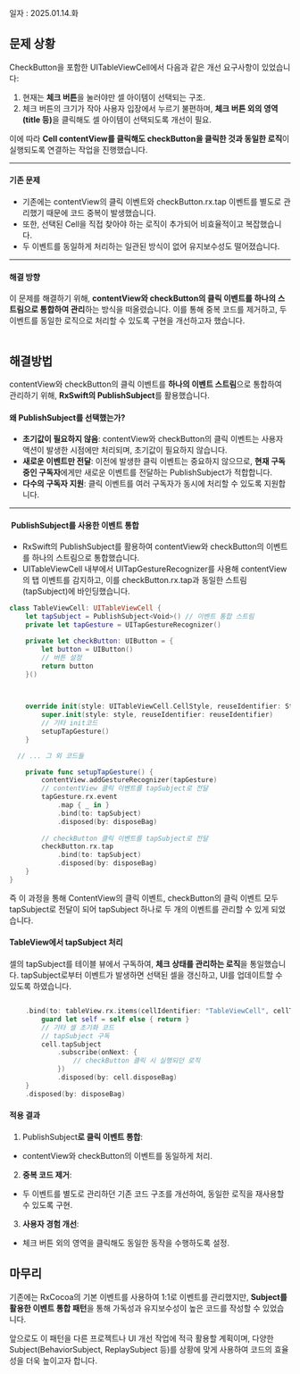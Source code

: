 일자 : 2025.01.14.화

## 문제 상황
CheckButton을 포함한 UITableViewCell에서 다음과 같은 개선 요구사항이 있었습니다:
1. 현재는 **체크 버튼**을 눌러야만 셀 아이템이 선택되는 구조.
2. 체크 버튼의 크기가 작아 사용자 입장에서 누르기 불편하며, <b>체크 버튼 외의 영역(title 등)</b>을 클릭해도 셀 아이템이 선택되도록 개선이 필요.

이에 따라 **Cell contentView를 클릭해도 checkButton을 클릭한 것과 동일한 로직**이 실행되도록 연결하는 작업을 진행했습니다.

---
#### 기존 문제
- 기존에는 contentView의 클릭 이벤트와 checkButton.rx.tap 이벤트를 별도로 관리했기 때문에 코드 중복이 발생했습니다.
- 또한, 선택된 Cell을 직접 찾아야 하는 로직이 추가되어 비효율적이고 복잡했습니다.
- 두 이벤트를 동일하게 처리하는 일관된 방식이 없어 유지보수성도 떨어졌습니다.

---
#### 해결 방향
이 문제를 해결하기 위해, **contentView와 checkButton의 클릭 이벤트를 하나의 스트림으로 통합하여 관리**하는 방식을 떠올렸습니다. 이를 통해 중복 코드를 제거하고, 두 이벤트를 동일한 로직으로 처리할 수 있도록 구현을 개선하고자 했습니다.
<br>
<br>
## 해결방법
contentView와 checkButton의 클릭 이벤트를 **하나의 이벤트 스트림**으로 통합하여 관리하기 위해, **RxSwift의 PublishSubject**를 활용했습니다.

#### 왜 PublishSubject를 선택했는가?
- **초기값이 필요하지 않음**: contentView와 checkButton의 클릭 이벤트는 사용자 액션이 발생한 시점에만 처리되며, 초기값이 필요하지 않습니다.
- **새로운 이벤트만 전달**: 이전에 발생한 클릭 이벤트는 중요하지 않으므로, **현재 구독 중인 구독자**에게만 새로운 이벤트를 전달하는 PublishSubject가 적합합니다.
- **다수의 구독자 지원**: 클릭 이벤트를 여러 구독자가 동시에 처리할 수 있도록 지원합니다.
---
####  PublishSubject를 사용한 이벤트 통합
- RxSwift의 PublishSubject를 활용하여 contentView와 checkButton의 이벤트를 하나의 스트림으로 통합했습니다.
- UITableViewCell 내부에서 UITapGestureRecognizer를 사용해 contentView의 탭 이벤트를 감지하고, 이를 checkButton.rx.tap과 동일한 스트림(tapSubject)에 바인딩했습니다.

```swift
class TableViewCell: UITableViewCell {
    let tapSubject = PublishSubject<Void>() // 이벤트 통합 스트림
    private let tapGesture = UITapGestureRecognizer()

    private let checkButton: UIButton = {
        let button = UIButton()
		// 버튼 설정
        return button
    }()

  

    override init(style: UITableViewCell.CellStyle, reuseIdentifier: String?) {
        super.init(style: style, reuseIdentifier: reuseIdentifier)
        // 기타 init코드
        setupTapGesture()
    }

  // ... 그 외 코드들

    private func setupTapGesture() {
        contentView.addGestureRecognizer(tapGesture)
        // contentView 클릭 이벤트를 tapSubject로 전달
        tapGesture.rx.event
            .map { _ in }
            .bind(to: tapSubject)
            .disposed(by: disposeBag)
  
        // checkButton 클릭 이벤트를 tapSubject로 전달
        checkButton.rx.tap
            .bind(to: tapSubject)
            .disposed(by: disposeBag)
    }
}
```

즉 이 과정을 통해 ContentView의 클릭 이벤트, checkButton의 클릭 이벤트 모두 tapSubject로 전달이 되어 tapSubject 하나로 두 개의 이벤트를 관리할 수 있게 되었습니다.

#### TableView에서 tapSubject 처리
셀의 tapSubject를 테이블 뷰에서 구독하여, **체크 상태를 관리하는 로직**을 통일했습니다. tapSubject로부터 이벤트가 발생하면 선택된 셀을 갱신하고, UI를 업데이트할 수 있도록 하였습니다.
```swift

    .bind(to: tableView.rx.items(cellIdentifier: "TableViewCell", cellType: TableViewCell.self)) { [weak self] row, team, cell in
        guard let self = self else { return }
        // 기타 셀 초기화 코드
        // tapSubject 구독
        cell.tapSubject
            .subscribe(onNext: {
                // checkButton 클릭 시 실행되던 로직
            })
            .disposed(by: cell.disposeBag)
    }
    .disposed(by: disposeBag)
```


#### 적용 결과
1. PublishSubject**로 클릭 이벤트 통합**:
- contentView와 checkButton의 이벤트를 동일하게 처리.

2. **중복 코드 제거**:
- 두 이벤트를 별도로 관리하던 기존 코드 구조를 개선하여, 동일한 로직을 재사용할 수 있도록 구현.

3. **사용자 경험 개선**:
- 체크 버튼 외의 영역을 클릭해도 동일한 동작을 수행하도록 설정.

## 마무리
기존에는 RxCocoa의 기본 이벤트를 사용하여 1:1로 이벤트를 관리했지만, **Subject를 활용한 이벤트 통합 패턴**을 통해 가독성과 유지보수성이 높은 코드를 작성할 수 있었습니다.

앞으로도 이 패턴을 다른 프로젝트나 UI 개선 작업에 적극 활용할 계획이며, 다양한 Subject(BehaviorSubject, ReplaySubject 등)를 상황에 맞게 사용하여 코드의 효율성을 더욱 높이고자 합니다.